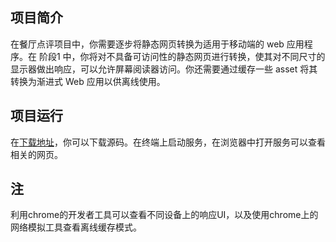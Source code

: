 ## 项目简介
在餐厅点评项目中，你需要逐步将静态网页转换为适用于移动端的 web 应用程序。在 阶段1 中，你将对不具备可访问性的静态网页进行转换，使其对不同尺寸的显示器做出响应，可以允许屏幕阅读器访问。你还需要通过缓存一些 asset 将其转换为渐进式 Web 应用以供离线使用。
## 项目运行
在[下载地址](https://github.com/SunnySunning/mws-restaurant-stage-2)，你可以下载源码。在终端上启动服务，在浏览器中打开服务可以查看相关的网页。
## 注
利用chrome的开发者工具可以查看不同设备上的响应UI，以及使用chrome上的网络模拟工具查看离线缓存模式。